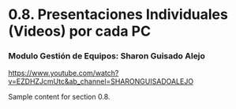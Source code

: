 # 0.8. Presentaciones Individuales (Videos) por cada PC
### Modulo Gestión de Equipos: Sharon Guisado Alejo
https://www.youtube.com/watch?v=EZDHZJcmUtc&ab_channel=SHARONGUISADOALEJO

Sample content for section 0.8.
